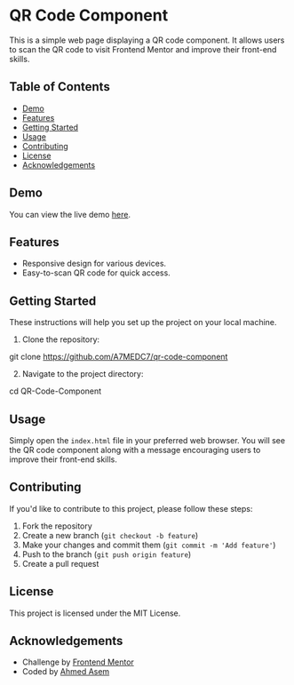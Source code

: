 # QR Code Component

This is a simple web page displaying a QR code component. It allows users to scan the QR code to visit Frontend Mentor and improve their front-end skills.

## Table of Contents

- [Demo](#demo)
- [Features](#features)
- [Getting Started](#getting-started)
- [Usage](#usage)
- [Contributing](#contributing)
- [License](#license)
- [Acknowledgements](#acknowledgements)

## Demo

You can view the live demo [here](#).

## Features

- Responsive design for various devices.
- Easy-to-scan QR code for quick access.

## Getting Started

These instructions will help you set up the project on your local machine.

1. Clone the repository:

git clone <https://github.com/A7MEDC7/qr-code-component>


2. Navigate to the project directory:

cd QR-Code-Component


## Usage

Simply open the `index.html` file in your preferred web browser. You will see the QR code component along with a message encouraging users to improve their front-end skills.

## Contributing

If you'd like to contribute to this project, please follow these steps:

1. Fork the repository
2. Create a new branch (`git checkout -b feature`)
3. Make your changes and commit them (`git commit -m 'Add feature'`)
4. Push to the branch (`git push origin feature`)
5. Create a pull request

## License

This project is licensed under the MIT License.

## Acknowledgements

- Challenge by [Frontend Mentor](https://www.frontendmentor.io?ref=challenge)
- Coded by [Ahmed Asem](https://linktr.ee/codewithasem)
